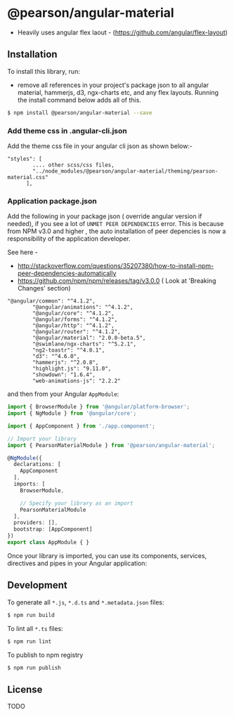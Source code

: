 # @pearson/angular-material
- Heavily uses angular flex laout - (https://github.com/angular/flex-layout)
## Installation

To install this library, run:
- remove all references in your project's package json to all angular material, hammerjs, d3, ngx-charts etc, and any flex layouts. Running the install command below adds all of this.

```bash
$ npm install @pearson/angular-material --save
```

### Add theme css in .angular-cli.json
Add the theme css file in your angular cli json as shown below:-
```
"styles": [
        .... other scss/css files,
        "../node_modules/@pearson/angular-material/theming/pearson-material.css"
      ],
```      

### Application package.json
Add the following in your package json ( override angular version if needed), if you see a lot of `UNMET PEER DEPENDENCIES` error. This is because
from NPM v3.0 and higher , the auto installation of peer depencies is now a responsibility of the application developer. 

See here - 
- http://stackoverflow.com/questions/35207380/how-to-install-npm-peer-dependencies-automatically
- https://github.com/npm/npm/releases/tag/v3.0.0 ( Look at 'Breaking Changes' section)

```
"@angular/common": "^4.1.2",
        "@angular/animations": "^4.1.2",
        "@angular/core": "^4.1.2",
        "@angular/forms": "^4.1.2",
        "@angular/http": "^4.1.2",
        "@angular/router": "^4.1.2",
        "@angular/material": "2.0.0-beta.5",
        "@swimlane/ngx-charts": "^5.2.1",
        "ng2-toastr": "^4.0.1",
        "d3": "^4.6.0",
        "hammerjs": "^2.0.8",
        "highlight.js": "9.11.0",
        "showdown": "1.6.4",
        "web-animations-js": "2.2.2"
```

and then from your Angular `AppModule`:

```typescript
import { BrowserModule } from '@angular/platform-browser';
import { NgModule } from '@angular/core';

import { AppComponent } from './app.component';

// Import your library
import { PearsonMaterialModule } from '@pearson/angular-material';

@NgModule({
  declarations: [
    AppComponent
  ],
  imports: [
    BrowserModule,

    // Specify your library as an import
    PearsonMaterialModule
  ],
  providers: [],
  bootstrap: [AppComponent]
})
export class AppModule { }
```

Once your library is imported, you can use its components, services,  directives and pipes in your Angular application:


## Development

To generate all `*.js`, `*.d.ts` and `*.metadata.json` files:

```bash
$ npm run build
```

To lint all `*.ts` files:

```bash
$ npm run lint
```

To publish to npm registry
```bash
$ npm run publish
```

## License

TODO
